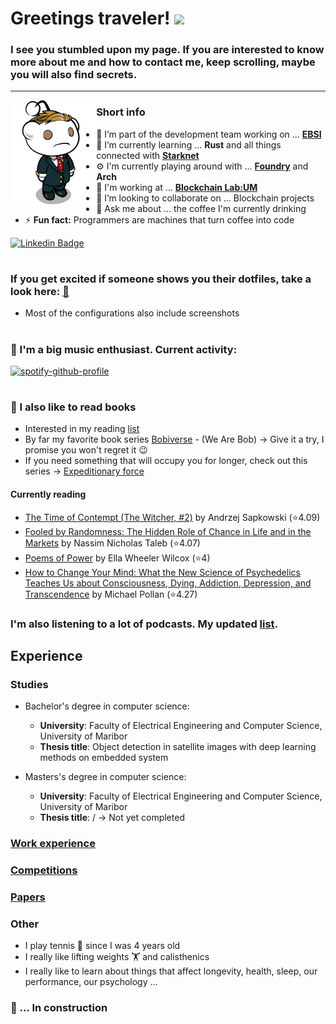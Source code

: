 # Greetings traveler! <img src="https://media.giphy.com/media/hvRJCLFzcasrR4ia7z/giphy.gif" width="25px">

### I see you stumbled upon my page. If you are interested to know more about me and how to contact me, keep scrolling, maybe you will also find secrets.

---

<!-- <a href="https://github.com/plesastapevka/github-readme-stats">
  <img align="right" height="200" src="https://github-readme-streak-stats.herokuapp.com?user=martines3000&theme=dark&date_format=M%20j%5B%2C%20Y%5D" />
</a> -->

>

<img align="left" height="170" alt="Reddit character" src="character.png"/>

### **Short info**

- 🔭 I’m part of the development team working on ...  **[EBSI](https://ec.europa.eu/digital-building-blocks/wikis/display/EBSI/Home)**
- 🌱 I’m currently learning ... **Rust** and all things connected with **[Starknet](https://starkware.co/starknet/)**
- :gear: I'm currently playing around with ... **[Foundry](https://github.com/foundry-rs/foundry)** and **Arch**
- 🏢 I'm working at ... **[Blockchain Lab:UM](https://blockchain-lab.um.si/?lang=en)**
- 👯 I’m looking to collaborate on ... Blockchain projects
- 💬 Ask me about ... the coffee I'm currently drinking
- ⚡ **Fun fact:** Programmers are machines that turn coffee into code

[![Linkedin Badge](https://img.shields.io/badge/-LinkedIn-0e76a8?style=flat-square&logo=Linkedin&logoColor=white)](https://www.linkedin.com/in/martin-domajnko/)

#

### If you get excited if someone shows you their dotfiles, take a look here: [:scroll:](https://github.com/martines3000/dotfiles)

- Most of the configurations also include screenshots

#

### :musical_note: I'm a big music enthusiast. Current activity:

[![spotify-github-profile](https://spotify-github-profile.vercel.app/api/view?uid=martines3000&cover_image=true&theme=novatorem&bar_color=57f051&bar_color_cover=true)](https://spotify-github-profile.vercel.app/api/view?uid=martines3000&redirect=true)

#

### :book: I also like to read books

- Interested in my reading [list](https://www.goodreads.com/user/show/85786024-martin-domajnko)
- By far my favorite book series [Bobiverse](https://www.goodreads.com/series/192752-bobiverse) - (We Are Bob) &rarr; Give it a try, I promise you won't regret it :wink:
- If you need something that will occupy you for longer, check out this series &rarr; [Expeditionary force](https://www.goodreads.com/series/185650-expeditionary-force)

#### Currently reading

<!-- GOODREADS-LIST:START -->
- [The Time of Contempt (The Witcher, #2)](https://www.goodreads.com/review/show/4408632417?utm_medium=api&utm_source=rss) by Andrzej Sapkowski (⭐️4.09)
- [Fooled by Randomness: The Hidden Role of Chance in Life and in the Markets](https://www.goodreads.com/review/show/3899464336?utm_medium=api&utm_source=rss) by Nassim Nicholas Taleb (⭐️4.07)
- [Poems of Power](https://www.goodreads.com/review/show/4316586720?utm_medium=api&utm_source=rss) by Ella Wheeler Wilcox (⭐️4)
- [How to Change Your Mind: What the New Science of Psychedelics Teaches Us about Consciousness, Dying, Addiction, Depression, and Transcendence](https://www.goodreads.com/review/show/3003368115?utm_medium=api&utm_source=rss) by Michael Pollan (⭐️4.27)
<!-- GOODREADS-LIST:END -->

### I'm also listening to a lot of podcasts. My updated [list](https://martines3000.notion.site/martines3000/5e0519314e93426f9f1e5f53a7847637?v=394ebcf142a04541866b66da76b12eaa).

## Experience

### Studies

- Bachelor's degree in computer science:

  - **University**: Faculty of Electrical Engineering and Computer Science, University of Maribor
  - **Thesis title**: Object detection in satellite images with deep learning methods on embedded system

- Masters's degree in computer science:
  - **University**: Faculty of Electrical Engineering and Computer Science, University of Maribor
  - **Thesis title**: / &rarr; Not yet completed

### [Work experience](pages/work.md)

### [Competitions](pages/competitions.md)

### [Papers](pages/papers.md)

### Other

- I play tennis :tennis: since I was 4 years old
- I really like lifting weights :weight_lifting: and calisthenics
- I really like to learn about things that affect longevity, health, sleep, our performance, our psychology ...

### :construction: ... In construction
